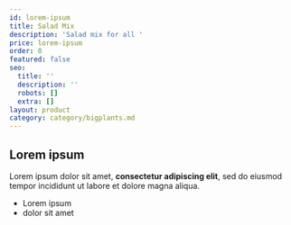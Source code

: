 ```yaml
---
id: lorem-ipsum
title: Salad Mix
description: 'Salad mix for all '
price: lorem-ipsum
order: 0
featured: false
seo:
  title: ''
  description: ''
  robots: []
  extra: []
layout: product
category: category/bigplants.md
---
```

## Lorem ipsum

Lorem ipsum dolor sit amet, **consectetur adipiscing elit**, sed do eiusmod tempor incididunt ut labore et dolore magna aliqua.

- Lorem ipsum
- dolor sit amet
